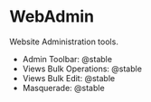 # WebAdmin

Website Administration tools.

* Admin Toolbar: @stable
* Views Bulk Operations: @stable
* Views Bulk Edit: @stable
* Masquerade: @stable
